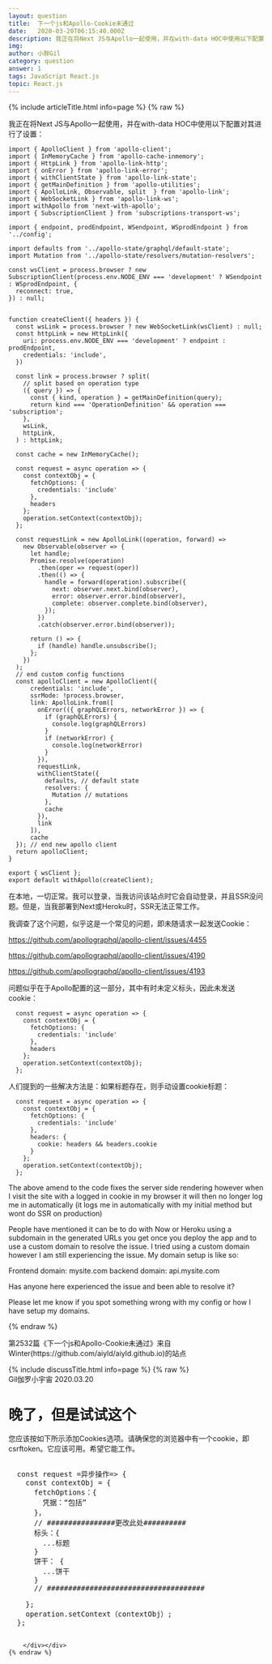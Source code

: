```yaml
---
layout: question
title:  下一个js和Apollo-Cookie未通过
date:   2020-03-20T06:15:40.000Z
description: 我正在将Next JS与Apollo一起使用，并在with-data HOC中使用以下配置对其进行了设置：import { ApolloClient ...
img: 
author: 小胖Gil
category: question
answer: 1
tags: JavaScript React.js
topic: React.js
---
```

<div class="article-root">
  <div class="article">
    {% include articleTitle.html info=page %}
    {% raw %}
    <div class="article-content"><p><font style="vertical-align: inherit;"><font style="vertical-align: inherit;">我正在将Next JS与Apollo一起使用，并在with-data HOC中使用以下配置对其进行了设置：</font></font></p>

<pre><code>import { ApolloClient } from 'apollo-client';<font></font>
import { InMemoryCache } from 'apollo-cache-inmemory';<font></font>
import { HttpLink } from 'apollo-link-http';<font></font>
import { onError } from 'apollo-link-error';<font></font>
import { withClientState } from 'apollo-link-state';<font></font>
import { getMainDefinition } from 'apollo-utilities';<font></font>
import { ApolloLink, Observable, split  } from 'apollo-link';<font></font>
import { WebSocketLink } from 'apollo-link-ws';<font></font>
import withApollo from 'next-with-apollo';<font></font>
import { SubscriptionClient } from 'subscriptions-transport-ws';<font></font>
<font></font>
import { endpoint, prodEndpoint, WSendpoint, WSprodEndpoint } from '../config';<font></font>
<font></font>
import defaults from '../apollo-state/graphql/default-state';<font></font>
import Mutation from '../apollo-state/resolvers/mutation-resolvers';<font></font>
<font></font>
const wsClient = process.browser ? new SubscriptionClient(process.env.NODE_ENV === 'development' ? WSendpoint : WSprodEndpoint, {<font></font>
  reconnect: true,<font></font>
}) : null;<font></font>
<font></font>
<font></font>
function createClient({ headers }) {<font></font>
  const wsLink = process.browser ? new WebSocketLink(wsClient) : null;<font></font>
  const httpLink = new HttpLink({<font></font>
    uri: process.env.NODE_ENV === 'development' ? endpoint : prodEndpoint,<font></font>
    credentials: 'include',<font></font>
  })<font></font>
<font></font>
  const link = process.browser ? split(<font></font>
    // split based on operation type<font></font>
    ({ query }) =&gt; {<font></font>
      const { kind, operation } = getMainDefinition(query);<font></font>
      return kind === 'OperationDefinition' &amp;&amp; operation === 'subscription';<font></font>
    },<font></font>
    wsLink,<font></font>
    httpLink,<font></font>
  ) : httpLink;<font></font>
<font></font>
  const cache = new InMemoryCache();<font></font>
<font></font>
  const request = async operation =&gt; {<font></font>
    const contextObj = {<font></font>
      fetchOptions: {<font></font>
        credentials: 'include'<font></font>
      },<font></font>
      headers<font></font>
    };<font></font>
    operation.setContext(contextObj);<font></font>
  }; <font></font>
<font></font>
  const requestLink = new ApolloLink((operation, forward) =&gt;<font></font>
    new Observable(observer =&gt; {<font></font>
      let handle;<font></font>
      Promise.resolve(operation)<font></font>
        .then(oper =&gt; request(oper))<font></font>
        .then(() =&gt; {<font></font>
          handle = forward(operation).subscribe({<font></font>
            next: observer.next.bind(observer),<font></font>
            error: observer.error.bind(observer),<font></font>
            complete: observer.complete.bind(observer),<font></font>
          });<font></font>
        })<font></font>
        .catch(observer.error.bind(observer));<font></font>
<font></font>
      return () =&gt; {<font></font>
        if (handle) handle.unsubscribe();<font></font>
      };<font></font>
    })<font></font>
  );<font></font>
  // end custom config functions<font></font>
  const apolloClient = new ApolloClient({<font></font>
      credentials: 'include',<font></font>
      ssrMode: !process.browser,<font></font>
      link: ApolloLink.from([<font></font>
        onError(({ graphQLErrors, networkError }) =&gt; {<font></font>
          if (graphQLErrors) {<font></font>
            console.log(graphQLErrors)<font></font>
          }<font></font>
          if (networkError) {<font></font>
            console.log(networkError)<font></font>
          }<font></font>
        }),<font></font>
        requestLink,<font></font>
        withClientState({<font></font>
          defaults, // default state<font></font>
          resolvers: {<font></font>
            Mutation // mutations<font></font>
          },<font></font>
          cache<font></font>
        }),<font></font>
        link<font></font>
      ]),<font></font>
      cache<font></font>
  }); // end new apollo client<font></font>
  return apolloClient;<font></font>
}<font></font>
<font></font>
export { wsClient };<font></font>
export default withApollo(createClient);<font></font>
</code></pre>

<p><font style="vertical-align: inherit;"><font style="vertical-align: inherit;">在本地，一切正常。</font><font style="vertical-align: inherit;">我可以登录，当我访问该站点时它会自动登录，并且SSR没问题。</font><font style="vertical-align: inherit;">但是，当我部署到Next或Heroku时，SSR无法正常工作。</font></font></p>

<p><font style="vertical-align: inherit;"><font style="vertical-align: inherit;">我调查了这个问题，似乎这是一个常见的问题，即未随请求一起发送Cookie：</font></font></p>

<p><a href="https://github.com/apollographql/apollo-client/issues/4455" rel="noreferrer"><font style="vertical-align: inherit;"><font style="vertical-align: inherit;">https://github.com/apollographql/apollo-client/issues/4455</font></font></a></p>

<p><a href="https://github.com/apollographql/apollo-client/issues/4190" rel="noreferrer"><font style="vertical-align: inherit;"><font style="vertical-align: inherit;">https://github.com/apollographql/apollo-client/issues/4190</font></font></a></p>

<p><a href="https://github.com/apollographql/apollo-client/issues/4193" rel="noreferrer"><font style="vertical-align: inherit;"><font style="vertical-align: inherit;">https://github.com/apollographql/apollo-client/issues/4193</font></font></a></p>

<p><font style="vertical-align: inherit;"><font style="vertical-align: inherit;">问题似乎在于Apollo配置的这一部分，其中有时未定义标头，因此未发送cookie：</font></font></p>

<pre><code>  const request = async operation =&gt; {<font></font>
    const contextObj = {<font></font>
      fetchOptions: {<font></font>
        credentials: 'include'<font></font>
      },<font></font>
      headers<font></font>
    };<font></font>
    operation.setContext(contextObj);<font></font>
  }; <font></font>
</code></pre>

<p><font style="vertical-align: inherit;"><font style="vertical-align: inherit;">人们提到的一些解决方法是：如果标题存在，则手动设置cookie标题：</font></font></p>

<pre><code>  const request = async operation =&gt; {<font></font>
    const contextObj = {<font></font>
      fetchOptions: {<font></font>
        credentials: 'include'<font></font>
      },<font></font>
      headers: {<font></font>
        cookie: headers &amp;&amp; headers.cookie<font></font>
      }<font></font>
    };<font></font>
    operation.setContext(contextObj);<font></font>
  }; <font></font>
</code></pre>

<p>The above amend to the code fixes the server side rendering however when I visit the site with a logged in cookie in my browser it will then no longer log me in automatically (it logs me in automatically with my initial method but wont do SSR on production)</p>

<p>People have mentioned it can be to do with Now or Heroku using a subdomain in the generated URLs you get once you deploy the app and to use a custom domain to resolve the issue. I tried using a custom domain however I am still experiencing the issue. My domain setup is like so:</p>

<p>Frontend domain: mysite.com
backend domain: api.mysite.com</p>

<p>Has anyone here experienced the issue and been able to resolve it? </p>

<p>Please let me know if you spot something wrong with my config or how I have setup my domains.</p></div>
    {% endraw %}
  </div>
  <p class="winter_mark">第2532篇《下一个js和Apollo-Cookie未通过》来自Winter(https://github.com/aiyld/aiyld.github.io)的站点</p>
  <div class="discuss-wrapper">
    {% include discussTitle.html info=page %}
    {% raw %}
    <div class="discuss-item">
        <div class="discuss-parent">
          <div class="discuss-meta">
            <span class="discuss-user">Gil伽罗小宇宙</span>
            <span class="discuss-time">2020.03.20</span>
          </div>
          <div class="discuss-comment"><h1><font style="vertical-align: inherit;"><font style="vertical-align: inherit;">晚了，但是试试这个</font></font></h1>

<p><font style="vertical-align: inherit;"><font style="vertical-align: inherit;">您应该按如下所示添加Cookies选项。</font><font style="vertical-align: inherit;">请确保您的浏览器中有一个cookie，即csrftoken。</font><font style="vertical-align: inherit;">它应该可用。</font><font style="vertical-align: inherit;">希望它能工作。</font></font></p>

<pre><font></font><font style="vertical-align: inherit;"><font style="vertical-align: inherit;">
  const request =异步操作=&gt; {</font></font><font></font><font style="vertical-align: inherit;"><font style="vertical-align: inherit;">
    const contextObj = {</font></font><font></font><font style="vertical-align: inherit;"><font style="vertical-align: inherit;">
      fetchOptions：{</font></font><font></font><font style="vertical-align: inherit;"><font style="vertical-align: inherit;">
        凭据：“包括”</font></font><font></font><font style="vertical-align: inherit;"><font style="vertical-align: inherit;">
      }，</font></font><font></font><font style="vertical-align: inherit;"><font style="vertical-align: inherit;">
      // ################更改此处##########</font></font><font></font><font style="vertical-align: inherit;"><font style="vertical-align: inherit;">
      标头：{</font></font><font></font><font style="vertical-align: inherit;"><font style="vertical-align: inherit;">
        ...标题</font></font><font></font><font style="vertical-align: inherit;"><font style="vertical-align: inherit;">
      }</font></font><font></font><font style="vertical-align: inherit;"><font style="vertical-align: inherit;">
      饼干： {</font></font><font></font><font style="vertical-align: inherit;"><font style="vertical-align: inherit;">
        ...饼干</font></font><font></font><font style="vertical-align: inherit;"><font style="vertical-align: inherit;">
      }</font></font><font></font><font style="vertical-align: inherit;"><font style="vertical-align: inherit;">
      // #####################################</font></font><font></font>
<font></font><font style="vertical-align: inherit;"><font style="vertical-align: inherit;">
    };</font></font><font></font><font style="vertical-align: inherit;"><font style="vertical-align: inherit;">
    operation.setContext（contextObj）;</font></font><font></font><font style="vertical-align: inherit;"><font style="vertical-align: inherit;">
  };</font></font><font></font>
<font></font>
</pre></div>
        </div></div>
    {% endraw %}
  </div>
<div>
